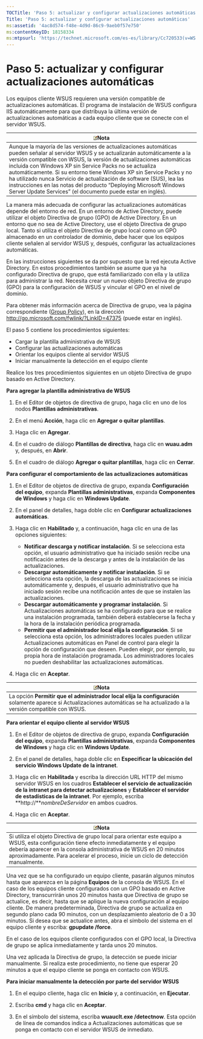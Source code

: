 ```yaml
---
TOCTitle: 'Paso 5: actualizar y configurar actualizaciones automáticas'
Title: 'Paso 5: actualizar y configurar actualizaciones automáticas'
ms:assetid: '4ac8d574-f48e-4d9d-86c9-9aeb0f57e750'
ms:contentKeyID: 18158334
ms:mtpsurl: 'https://technet.microsoft.com/es-es/library/Cc720533(v=WS.10)'
---
```


Paso 5: actualizar y configurar actualizaciones automáticas
===========================================================

Los equipos cliente WSUS requieren una versión compatible de actualizaciones automáticas. El programa de instalación de WSUS configura IIS automáticamente para que distribuya la última versión de actualizaciones automáticas a cada equipo cliente que se conecte con el servidor WSUS.

| ![](images/Cc720533.note(WS.10).gif)Nota                                                                                                                                                                                                                                                                                                                                                                                                                                                                                       |
|-------------------------------------------------------------------------------------------------------------------------------------------------------------------------------------------------------------------------------------------------------------------------------------------------------------------------------------------------------------------------------------------------------------------------------------------------------------------------------------------------------------------------------------------------------------|
| Aunque la mayoría de las versiones de actualizaciones automáticas pueden señalar al servidor WSUS y se actualizarán automáticamente a la versión compatible con WSUS, la versión de actualizaciones automáticas incluida con Windows XP sin Service Packs no se actualiza automáticamente. Si su entorno tiene Windows XP sin Service Packs y no ha utilizado nunca Servicio de actualización de software (SUS), lea las instrucciones en las notas del producto “Deploying Microsoft Windows Server Update Services” (el documento puede estar en inglés). |

La manera más adecuada de configurar las actualizaciones automáticas depende del entorno de red. En un entorno de Active Directory, puede utilizar el objeto Directiva de grupo (GPO) de Active Directory. En un entorno que no sea de Active Directory, use el objeto Directiva de grupo local. Tanto si utiliza el objeto Directiva de grupo local como un GPO almacenado en un controlador de dominio, debe hacer que los equipos cliente señalen al servidor WSUS y, después, configurar las actualizaciones automáticas.

En las instrucciones siguientes se da por supuesto que la red ejecuta Active Directory. En estos procedimientos también se asume que ya ha configurado Directiva de grupo, que está familiarizado con ella y la utiliza para administrar la red. Necesita crear un nuevo objeto Directiva de grupo (GPO) para la configuración de WSUS y vincular el GPO en el nivel de dominio.

Para obtener más información acerca de Directiva de grupo, vea la página correspondiente ([Group Policy](http://go.microsoft.com/fwlink/?linkid=47375)), en la dirección http://go.microsoft.com/fwlink/?LinkID=47375 (puede estar en inglés).

El paso 5 contiene los procedimientos siguientes:

-   Cargar la plantilla administrativa de WSUS
-   Configurar las actualizaciones automáticas
-   Orientar los equipos cliente al servidor WSUS
-   Iniciar manualmente la detección en el equipo cliente

Realice los tres procedimientos siguientes en un objeto Directiva de grupo basado en Active Directory.

**Para agregar la plantilla administrativa de WSUS**
1.  En el Editor de objetos de directiva de grupo, haga clic en uno de los nodos **Plantillas administrativas**.

2.  En el menú **Acción**, haga clic en **Agregar o quitar plantillas**.

3.  Haga clic en **Agregar**.

4.  En el cuadro de diálogo **Plantillas de directiva**, haga clic en **wuau.adm** y, después, en **Abrir**.

5.  En el cuadro de diálogo **Agregar o quitar plantillas**, haga clic en **Cerrar**.

**Para configurar el comportamiento de las actualizaciones automáticas**
1.  En el Editor de objetos de directiva de grupo, expanda **Configuración del equipo**, expanda **Plantillas administrativas**, expanda **Componentes de Windows** y haga clic en **Windows Update**.

2.  En el panel de detalles, haga doble clic en **Configurar actualizaciones automáticas**.

3.  Haga clic en **Habilitado** y, a continuación, haga clic en una de las opciones siguientes:

    -   **Notificar descarga y notificar instalación**. Si se selecciona esta opción, el usuario administrativo que ha iniciado sesión recibe una notificación antes de la descarga y antes de la instalación de las actualizaciones.
    -   **Descargar automáticamente y notificar instalación**. Si se selecciona esta opción, la descarga de las actualizaciones se inicia automáticamente y, después, el usuario administrativo que ha iniciado sesión recibe una notificación antes de que se instalen las actualizaciones.
    -   **Descargar automáticamente y programar instalación**. Si Actualizaciones automáticas se ha configurado para que se realice una instalación programada, también deberá establecerse la fecha y la hora de la instalación periódica programada.
    -   **Permitir que el administrador local elija la configuración**. Si se selecciona esta opción, los administradores locales pueden utilizar Actualizaciones automáticas en Panel de control para elegir la opción de configuración que deseen. Pueden elegir, por ejemplo, su propia hora de instalación programada. Los administradores locales no pueden deshabilitar las actualizaciones automáticas.

4.  Haga clic en **Aceptar**.

| ![](images/Cc720533.note(WS.10).gif)Nota                                                                                                         |
|-------------------------------------------------------------------------------------------------------------------------------------------------------------------------------|
| La opción **Permitir que el administrador local elija la configuración** solamente aparece si Actualizaciones automáticas se ha actualizado a la versión compatible con WSUS. |

**Para orientar el equipo cliente al servidor WSUS**
1.  En el Editor de objetos de directiva de grupo, expanda **Configuración del equipo**, expanda **Plantillas administrativas**, expanda **Componentes de Windows** y haga clic en **Windows Update**.

2.  En el panel de detalles, haga doble clic en **Especificar la ubicación del servicio Windows Update de la intranet**.

3.  Haga clic en **Habilitada** y escriba la dirección URL HTTP del mismo servidor WSUS en los cuadros **Establecer el servicio de actualización de la intranet para detectar actualizaciones** y **Establecer el servidor de estadísticas de la intranet**. Por ejemplo, escriba **http://***nombreDeServidor* en ambos cuadros.

4.  Haga clic en **Aceptar**.

| ![](images/Cc720533.note(WS.10).gif)Nota                                                                                                                                                                                                                               |
|-----------------------------------------------------------------------------------------------------------------------------------------------------------------------------------------------------------------------------------------------------------------------------------------------------|
| Si utiliza el objeto Directiva de grupo local para orientar este equipo a WSUS, esta configuración tiene efecto inmediatamente y el equipo debería aparecer en la consola administrativa de WSUS en 20 minutos aproximadamente. Para acelerar el proceso, inicie un ciclo de detección manualmente. |

Una vez que se ha configurado un equipo cliente, pasarán algunos minutos hasta que aparezca en la página **Equipos** de la consola de WSUS. En el caso de los equipos cliente configurados con un GPO basado en Active Directory, transcurrirán unos 20 minutos hasta que Directiva de grupo se actualice, es decir, hasta que se aplique la nueva configuración al equipo cliente. De manera predeterminada, Directiva de grupo se actualiza en segundo plano cada 90 minutos, con un desplazamiento aleatorio de 0 a 30 minutos. Si desea que se actualice antes, abra el símbolo del sistema en el equipo cliente y escriba: **gpupdate /force**.

En el caso de los equipos cliente configurados con el GPO local, la Directiva de grupo se aplica inmediatamente y tarda unos 20 minutos.

Una vez aplicada la Directiva de grupo, la detección se puede iniciar manualmente. Si realiza este procedimiento, no tiene que esperar 20 minutos a que el equipo cliente se ponga en contacto con WSUS.

**Para iniciar manualmente la detección por parte del servidor WSUS**
1.  En el equipo cliente, haga clic en **Inicio** y, a continuación, en **Ejecutar**.

2.  Escriba **cmd** y haga clic en **Aceptar**.

3.  En el símbolo del sistema, escriba **wuauclt.exe /detectnow**. Esta opción de línea de comandos indica a Actualizaciones automáticas que se ponga en contacto con el servidor WSUS de inmediato.
